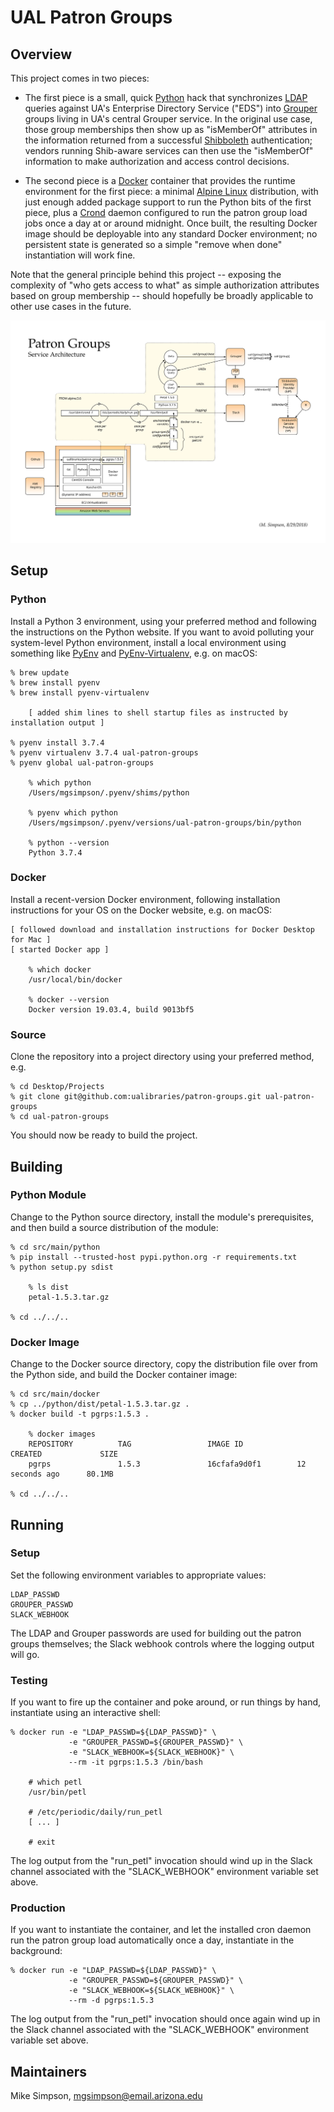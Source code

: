 # UAL Patron Groups

## Overview

This project comes in two pieces:

*   The first piece is a small, quick [Python][python] hack that
    synchronizes [LDAP][ldap] queries against UA's Enterprise
    Directory Service ("EDS") into [Grouper][grouper] groups living in
    UA's central Grouper service.  In the original use case, those
    group memberships then show up as "isMemberOf" attributes in the
    information returned from a successful [Shibboleth][shibboleth]
    authentication; vendors running Shib-aware services can then use
    the "isMemberOf" information to make authorization and access
    control decisions.

*   The second piece is a [Docker][docker] container that provides the
    runtime environment for the first piece: a minimal [Alpine
    Linux][alpine] distribution, with just enough added package
    support to run the Python bits of the first piece, plus a
    [Crond][crond] daemon configured to run the patron group load jobs
    once a day at or around midnight.  Once built, the resulting
    Docker image should be deployable into any standard Docker
    environment; no persistent state is generated so a simple "remove
    when done" instantiation will work fine.

Note that the general principle behind this project -- exposing the
complexity of "who gets access to what" as simple authorization
attributes based on group membership -- should hopefully be broadly
applicable to other use cases in the future.

![Service architecture](docs/patron-groups-service-architecture.svg)

## Setup

### Python
    
Install a Python 3 environment, using your preferred method and
following the instructions on the Python website. If you want to avoid
polluting your system-level Python environment, install a local
environment using something like [PyEnv][pyenv] and
[PyEnv-Virtualenv][pyenv-virtualenv], e.g. on macOS:

    % brew update
    % brew install pyenv
    % brew install pyenv-virtualenv
    
        [ added shim lines to shell startup files as instructed by installation output ]
        
    % pyenv install 3.7.4
    % pyenv virtualenv 3.7.4 ual-patron-groups
    % pyenv global ual-patron-groups
    
        % which python
        /Users/mgsimpson/.pyenv/shims/python

        % pyenv which python
        /Users/mgsimpson/.pyenv/versions/ual-patron-groups/bin/python

        % python --version
        Python 3.7.4

### Docker

Install a recent-version Docker environment, following installation
instructions for your OS on the Docker website, e.g. on macOS:

    [ followed download and installation instructions for Docker Desktop for Mac ]
    [ started Docker app ]
    
        % which docker
        /usr/local/bin/docker
        
        % docker --version
        Docker version 19.03.4, build 9013bf5

### Source

Clone the repository into a project directory using your preferred
method, e.g.

    % cd Desktop/Projects
    % git clone git@github.com:ualibraries/patron-groups.git ual-patron-groups
    % cd ual-patron-groups

You should now be ready to build the project.

## Building

### Python Module

Change to the Python source directory, install the module's
prerequisites, and then build a source distribution of the module:

    % cd src/main/python
    % pip install --trusted-host pypi.python.org -r requirements.txt
    % python setup.py sdist
    
        % ls dist
        petal-1.5.3.tar.gz
        
    % cd ../../..
    
### Docker Image

Change to the Docker source directory, copy the distribution file over
from the Python side, and build the Docker container image:

    % cd src/main/docker
    % cp ../python/dist/petal-1.5.3.tar.gz .
    % docker build -t pgrps:1.5.3 .
    
        % docker images
        REPOSITORY          TAG                 IMAGE ID            CREATED             SIZE
        pgrps               1.5.3               16cfafa9d0f1        12 seconds ago      80.1MB
        
    % cd ../../..
    
## Running

### Setup

Set the following environment variables to appropriate values:

    LDAP_PASSWD
    GROUPER_PASSWD
    SLACK_WEBHOOK

The LDAP and Grouper passwords are used for building out the patron
groups themselves; the Slack webhook controls where the logging output
will go.
    
### Testing

If you want to fire up the container and poke around, or run things by
hand, instantiate using an interactive shell:

    % docker run -e "LDAP_PASSWD=${LDAP_PASSWD}" \
                 -e "GROUPER_PASSWD=${GROUPER_PASSWD}" \
                 -e "SLACK_WEBHOOK=${SLACK_WEBHOOK}" \
                 --rm -it pgrps:1.5.3 /bin/bash

        # which petl
        /usr/bin/petl
        
        # /etc/periodic/daily/run_petl
        [ ... ]
        
        # exit

The log output from the "run_petl" invocation should wind up in the
Slack channel associated with the "SLACK_WEBHOOK" environment variable
set above.

### Production

If you want to instantiate the container, and let the installed cron
daemon run the patron group load automatically once a day, instantiate
in the background:

    % docker run -e "LDAP_PASSWD=${LDAP_PASSWD}" \
                 -e "GROUPER_PASSWD=${GROUPER_PASSWD}" \
                 -e "SLACK_WEBHOOK=${SLACK_WEBHOOK}" \
                 --rm -d pgrps:1.5.3

The log output from the "run_petl" invocation should once again wind
up in the Slack channel associated with the "SLACK_WEBHOOK"
environment variable set above.

## Maintainers

Mike Simpson, mgsimpson@email.arizona.edu




[python]: https://www.python.org/
[ldap]: https://en.wikipedia.org/wiki/Lightweight_Directory_Access_Protocol
[grouper]: https://www.internet2.edu/products-services/trust-identity/grouper/
[shibboleth]: https://shibboleth.net/
[docker]: https://www.docker.com/
[alpine]: https://alpinelinux.org/
[crond]: https://en.wikipedia.org/wiki/Cron
[gradle]: https://gradle.org/
[homebrew]: https://brew.sh/
[pyenv]: https://github.com/pyenv/pyenv
[pyenv-virtualenv]: https://github.com/pyenv/pyenv-virtualenv
